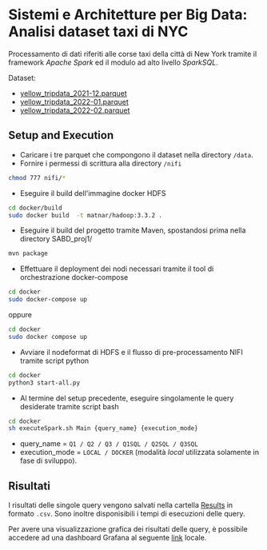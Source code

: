 # Sistemi e Architetture per Big Data: Analisi dataset taxi di NYC
Processamento di dati riferiti alle corse taxi della città di New York tramite il framework *Apache Spark* ed il modulo ad alto livello *SparkSQL*.

Dataset:
* [yellow_tripdata_2021-12.parquet]([https://link](https://nyc-tlc.s3.amazonaws.com/trip+data/yellow_tripdata_2021-12.parquet))
* [yellow_tripdata_2022-01.parquet]([https://link](https://nyc-tlc.s3.amazonaws.com/trip+data/yellow_tripdata_2022-01.parquet))
* [yellow_tripdata_2022-02.parquet]([https://link](https://nyc-tlc.s3.amazonaws.com/trip+data/yellow_tripdata_2022-02.parquet))


## Setup and Execution
* Caricare i tre parquet che compongono il dataset nella directory ```/data```.
* Fornire i permessi di scrittura alla directory ```/nifi```
```bash
chmod 777 nifi/*
```
* Eseguire il build dell'immagine docker HDFS
```bash
cd docker/build
sudo docker build  -t matnar/hadoop:3.3.2 .
```

* Eseguire il build del progetto tramite Maven, spostandosi prima nella directory SABD_proj1/

```bash
mvn package
```

* Effettuare il deployment dei nodi necessari tramite il tool di orchestrazione docker-compose

```bash
cd docker
sudo docker-compose up
```
oppure
```bash
cd docker
sudo docker compose up
```

* Avviare il nodeformat di HDFS e il flusso di pre-processamento NIFI tramite script python

```bash
cd docker
python3 start-all.py
```

* Al termine del setup precedente, eseguire singolamente le query desiderate tramite script bash
```bash
cd docker
sh executeSpark.sh Main {query_name} {execution_mode}
```
- query_name = ```Q1 / Q2 / Q3 / Q1SQL / Q2SQL / Q3SQL```
- execution_mode = ```LOCAL / DOCKER``` (modalità _local_ utilizzata solamente in fase di sviluppo).

## Risultati
I risultati delle singole query vengono salvati nella cartella [Results](https://github.com/danilo-dellorco/SABD_proj1/tree/master/Results) in formato ```.csv```. 
Sono inoltre disponisibili i tempi di esecuzioni delle query. 

Per avere una visualizzazione grafica dei risultati delle query, è possibile accedere ad una dashboard Grafana al seguente [link](http://localhost:3001/d/QVfEthCnz/sabd-1?orgId=1) locale. 

